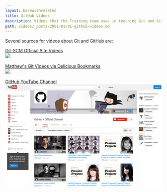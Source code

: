 ```yaml
---
layout: barewithrelated
title: GitHub Videos
description: Videos that the Training team uses in teaching Git and GitHub.
path: videos/_posts/2001-01-01-github-videos.md
---
```


Several sources for videos about Git and GitHub are:

[Git-SCM Official Site Videos  
![](/images/videos-git-scm-videos.jpg)](http://git-scm.com/videos)


[Matthew's Git Videos via Delicious Bookmarks  
![](/images/videos-pinboard-git-videos.jpg)](https://pinboard.in/u:matthew.mccullough/t:git+video)

[GitHub YouTube Channel  
![](/images/videos-github-youtube-channel.jpg)](http://youtube.com/github)
